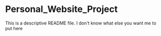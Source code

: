 # Personal_Website_Project

This is a descriptive README file.
I don't know what else you want me to put here